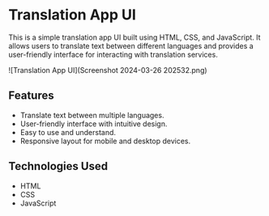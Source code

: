 # Translation App UI

This is a simple translation app UI built using HTML, CSS, and JavaScript. It allows users to translate text between different languages and provides a user-friendly interface for interacting with translation services.

![Translation App UI](Screenshot 2024-03-26 202532.png)

## Features

- Translate text between multiple languages.
- User-friendly interface with intuitive design.
- Easy to use and understand.
- Responsive layout for mobile and desktop devices.

## Technologies Used

- HTML
- CSS
- JavaScript
